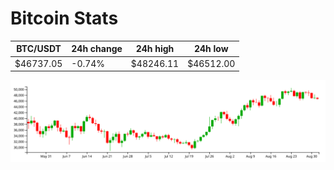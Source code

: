 # Bitcoin Stats

BTC/USDT|24h change|24h high|24h low|
|---|---|---|---|
|$46737.05|-0.74%|$48246.11|$46512.00|

<img src="./chart.svg">
